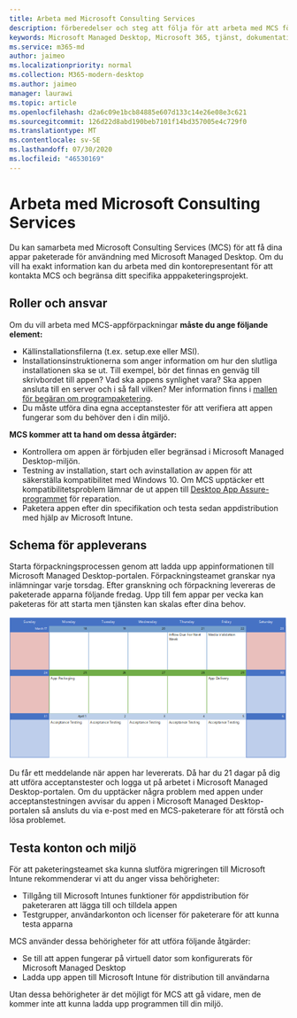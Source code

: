 ```yaml
---
title: Arbeta med Microsoft Consulting Services
description: förberedelser och steg att följa för att arbeta med MCS för att paketera dina appar
keywords: Microsoft Managed Desktop, Microsoft 365, tjänst, dokumentation, appar, MCS, förpackning
ms.service: m365-md
author: jaimeo
ms.localizationpriority: normal
ms.collection: M365-modern-desktop
ms.author: jaimeo
manager: laurawi
ms.topic: article
ms.openlocfilehash: d2a6c09e1bcb84885e607d133c14e26e08e3c621
ms.sourcegitcommit: 126d22d8abd190beb7101f14bd357005e4c729f0
ms.translationtype: MT
ms.contentlocale: sv-SE
ms.lasthandoff: 07/30/2020
ms.locfileid: "46530169"
---
```

# <a name="working-with-microsoft-consulting-services"></a>Arbeta med Microsoft Consulting Services

Du kan samarbeta med Microsoft Consulting Services (MCS) för att få dina appar paketerade för användning med Microsoft Managed Desktop. Om du vill ha exakt information kan du arbeta med din kontorepresentant för att kontakta MCS och begränsa ditt specifika apppaketeringsprojekt.

## <a name="roles-and-responsibilities"></a>Roller och ansvar

Om du vill arbeta med MCS-appförpackningar **måste du ange följande element:**

- Källinstallationsfilerna (t.ex. setup.exe eller MSI).
- Installationsinstruktionerna som anger information om hur den slutliga installationen ska se ut. Till exempel, bör det finnas en genväg till skrivbordet till appen? Vad ska appens synlighet vara? Ska appen ansluta till en server och i så fall vilken? Mer information finns i [mallen för begäran om programpaketering](https://github.com/MicrosoftDocs/microsoft-365-docs/raw/public/microsoft-365/managed-desktop/get-ready/downloads/app-packaging-template.docx).
- Du måste utföra dina egna acceptanstester för att verifiera att appen fungerar som du behöver den i din miljö.

**MCS kommer att ta hand om dessa åtgärder:**

- Kontrollera om appen är förbjuden eller begränsad i Microsoft Managed Desktop-miljön.
- Testning av installation, start och avinstallation av appen för att säkerställa kompatibilitet med Windows 10. Om MCS upptäcker ett kompatibilitetsproblem lämnar de ut appen till [Desktop App Assure-programmet](https://docs.microsoft.com/fasttrack/win-10-desktop-app-assure) för reparation.
- Paketera appen efter din specifikation och testa sedan appdistribution med hjälp av Microsoft Intune.

## <a name="app-delivery-schedule"></a>Schema för appleverans

Starta förpackningsprocessen genom att ladda upp appinformationen till Microsoft Managed Desktop-portalen. Förpackningsteamet granskar nya inlämningar varje torsdag. Efter granskning och förpackning levereras de paketerade apparna följande fredag. Upp till fem appar per vecka kan paketeras för att starta men tjänsten kan skalas efter dina behov.

![kalender som visar appinflöde på en torsdag (den 21: a i det här exemplet), media validering nästa dag, förpackning på följande måndag (den 25: e) och app leverans på den efterföljande fredagen (den 29: e)](../../media/MCS-cal.png)

Du får ett meddelande när appen har levererats. Då har du 21 dagar på dig att utföra acceptanstester och logga ut på arbetet i Microsoft Managed Desktop-portalen. Om du upptäcker några problem med appen under acceptanstestningen avvisar du appen i Microsoft Managed Desktop-portalen så ansluts du via e-post med en MCS-paketerare för att förstå och lösa problemet.

## <a name="testing-accounts-and-environment"></a>Testa konton och miljö

För att paketeringsteamet ska kunna slutföra migreringen till Microsoft Intune rekommenderar vi att du anger vissa behörigheter:
 
-   Tillgång till Microsoft Intunes funktioner för appdistribution för paketeraren att lägga till och tilldela appen 
-   Testgrupper, användarkonton och licenser för paketerare för att kunna testa apparna

MCS använder dessa behörigheter för att utföra följande åtgärder:
 
-   Se till att appen fungerar på virtuell dator som konfigurerats för Microsoft Managed Desktop
-   Ladda upp appen till Microsoft Intune för distribution till användarna

Utan dessa behörigheter är det möjligt för MCS att gå vidare, men de kommer inte att kunna ladda upp programmen till din miljö.


